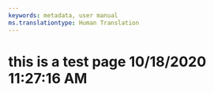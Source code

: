 ```yaml
---
keywords: metadata, user manual
ms.translationtype: Human Translation
---
```

# this is a test page 10/18/2020 11:27:16 AM
